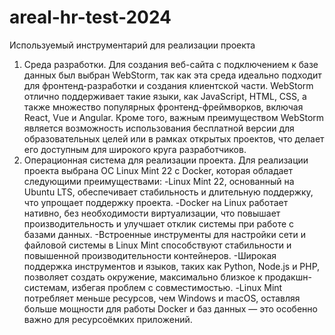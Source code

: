# areal-hr-test-2024
Используемый инструментарий для реализации проекта
1.	Среда разработки.
Для создания веб-сайта с подключением к базе данных был выбран WebStorm, так как эта среда идеально подходит для фронтенд-разработки и создания клиентской части. WebStorm отлично поддерживает такие языки, как JavaScript, HTML, CSS, а также множество популярных фронтенд-фреймворков, включая React, Vue и Angular. Кроме того, важным преимуществом WebStorm является возможность использования бесплатной версии для образовательных целей или в рамках открытых проектов, что делает его доступным для широкого круга разработчиков.
2. Операционная система для реализации проекта.
Для реализации проекта выбрана ОС Linux Mint 22 с Docker, которая обладает следующими преимуществами:
-Linux Mint 22, основанный на Ubuntu LTS, обеспечивает стабильность и длительную поддержку, что упрощает поддержку проекта.
-Docker на Linux работает нативно, без необходимости виртуализации, что повышает производительность и улучшает отклик системы при работе с базами данных.
-Встроенные инструменты для настройки сети и файловой системы в Linux Mint способствуют стабильности и повышенной производительности контейнеров.
-Широкая поддержка инструментов и языков, таких как Python, Node.js и PHP, позволяет создать окружение, максимально близкое к продакшн-системам, избегая проблем с совместимостью.
-Linux Mint потребляет меньше ресурсов, чем Windows и macOS, оставляя больше мощности для работы Docker и баз данных — это особенно важно для ресурсоёмких приложений.




